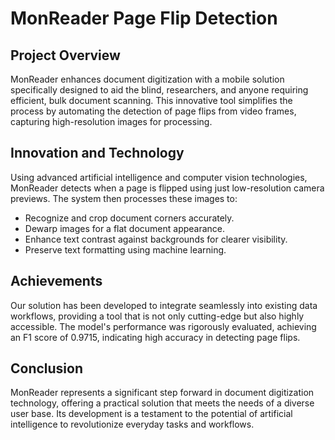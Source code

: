 # MonReader Page Flip Detection

## Project Overview

MonReader enhances document digitization with a mobile solution specifically designed to aid the blind, researchers, and anyone requiring efficient, bulk document scanning. This innovative tool simplifies the process by automating the detection of page flips from video frames, capturing high-resolution images for processing.

## Innovation and Technology

Using advanced artificial intelligence and computer vision technologies, MonReader detects when a page is flipped using just low-resolution camera previews. The system then processes these images to:
- Recognize and crop document corners accurately.
- Dewarp images for a flat document appearance.
- Enhance text contrast against backgrounds for clearer visibility.
- Preserve text formatting using machine learning.

## Achievements

Our solution has been developed to integrate seamlessly into existing data workflows, providing a tool that is not only cutting-edge but also highly accessible. The model's performance was rigorously evaluated, achieving an F1 score of 0.9715, indicating high accuracy in detecting page flips.

## Conclusion

MonReader represents a significant step forward in document digitization technology, offering a practical solution that meets the needs of a diverse user base. Its development is a testament to the potential of artificial intelligence to revolutionize everyday tasks and workflows.
